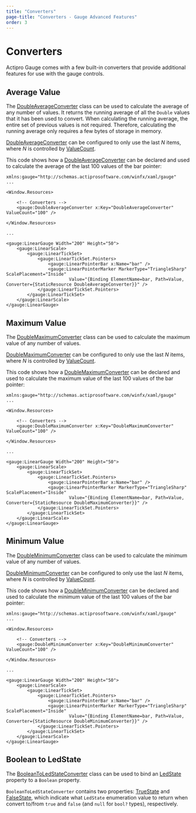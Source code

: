 ```yaml
---
title: "Converters"
page-title: "Converters - Gauge Advanced Features"
order: 3
---
```

# Converters

Actipro Gauge comes with a few built-in converters that provide additional features for use with the gauge controls.

## Average Value

The [DoubleAverageConverter](xref:@ActiproUIRoot.Controls.Gauge.DoubleAverageConverter) class can be used to calculate the average of any number of values. It returns the running average of all the `Double` values that it has been used to convert. When calculating the running average, the entire set of previous values is not required. Therefore, calculating the running average only requires a few bytes of storage in memory.

[DoubleAverageConverter](xref:@ActiproUIRoot.Controls.Gauge.DoubleAverageConverter) can be configured to only use the last *N* items, where *N* is controlled by [ValueCount](xref:@ActiproUIRoot.Controls.Gauge.DoubleAverageConverter.ValueCount).

This code shows how a [DoubleAverageConverter](xref:@ActiproUIRoot.Controls.Gauge.DoubleAverageConverter) can be declared and used to calculate the average of the last 100 values of the bar pointer:

```xaml
xmlns:gauge="http://schemas.actiprosoftware.com/winfx/xaml/gauge"
...

<Window.Resources>

	<!-- Converters -->
	<gauge:DoubleAverageConverter x:Key="DoubleAverageConverter" ValueCount="100" />

</Window.Resources>

...

<gauge:LinearGauge Width="200" Height="50">
	<gauge:LinearScale>
		<gauge:LinearTickSet>
			<gauge:LinearTickSet.Pointers>
				<gauge:LinearPointerBar x:Name="bar" />
				<gauge:LinearPointerMarker MarkerType="TriangleSharp" ScalePlacement="Inside"
						Value="{Binding ElementName=bar, Path=Value, Converter={StaticResource DoubleAverageConverter}}" />
			</gauge:LinearTickSet.Pointers>
		</gauge:LinearTickSet>
	</gauge:LinearScale>
</gauge:LinearGauge>
```

## Maximum Value

The [DoubleMaximumConverter](xref:@ActiproUIRoot.Controls.Gauge.DoubleMaximumConverter) class can be used to calculate the maximum value of any number of values.

[DoubleMaximumConverter](xref:@ActiproUIRoot.Controls.Gauge.DoubleMaximumConverter) can be configured to only use the last *N* items, where *N* is controlled by [ValueCount](xref:@ActiproUIRoot.Controls.Gauge.DoubleMaximumConverter.ValueCount).

This code shows how a [DoubleMaximumConverter](xref:@ActiproUIRoot.Controls.Gauge.DoubleMaximumConverter) can be declared and used to calculate the maximum value of the last 100 values of the bar pointer:

```xaml
xmlns:gauge="http://schemas.actiprosoftware.com/winfx/xaml/gauge"
...

<Window.Resources>

	<!-- Converters -->
	<gauge:DoubleMaximumConverter x:Key="DoubleMaximumConverter" ValueCount="100" />

</Window.Resources>

...

<gauge:LinearGauge Width="200" Height="50">
	<gauge:LinearScale>
		<gauge:LinearTickSet>
			<gauge:LinearTickSet.Pointers>
				<gauge:LinearPointerBar x:Name="bar" />
				<gauge:LinearPointerMarker MarkerType="TriangleSharp" ScalePlacement="Inside"
						Value="{Binding ElementName=bar, Path=Value, Converter={StaticResource DoubleMaximumConverter}}" />
			</gauge:LinearTickSet.Pointers>
		</gauge:LinearTickSet>
	</gauge:LinearScale>
</gauge:LinearGauge>
```

## Minimum Value

The [DoubleMinimumConverter](xref:@ActiproUIRoot.Controls.Gauge.DoubleMinimumConverter) class can be used to calculate the minimum value of any number of values.

[DoubleMinimumConverter](xref:@ActiproUIRoot.Controls.Gauge.DoubleMinimumConverter) can be configured to only use the last *N* items, where *N* is controlled by [ValueCount](xref:@ActiproUIRoot.Controls.Gauge.DoubleMinimumConverter.ValueCount).

This code shows how a [DoubleMinimumConverter](xref:@ActiproUIRoot.Controls.Gauge.DoubleMinimumConverter) can be declared and used to calculate the minimum value of the last 100 values of the bar pointer:

```xaml
xmlns:gauge="http://schemas.actiprosoftware.com/winfx/xaml/gauge"
...

<Window.Resources>

	<!-- Converters -->
	<gauge:DoubleMinimumConverter x:Key="DoubleMinimumConverter" ValueCount="100" />

</Window.Resources>

...

<gauge:LinearGauge Width="200" Height="50">
	<gauge:LinearScale>
		<gauge:LinearTickSet>
			<gauge:LinearTickSet.Pointers>
				<gauge:LinearPointerBar x:Name="bar" />
				<gauge:LinearPointerMarker MarkerType="TriangleSharp" ScalePlacement="Inside"
						Value="{Binding ElementName=bar, Path=Value, Converter={StaticResource DoubleMinimumConverter}}" />
			</gauge:LinearTickSet.Pointers>
		</gauge:LinearTickSet>
	</gauge:LinearScale>
</gauge:LinearGauge>
```

## Boolean to LedState

The [BooleanToLedStateConverter](xref:@ActiproUIRoot.Controls.Gauge.BooleanToLedStateConverter) class can be used to bind an [LedState](xref:@ActiproUIRoot.Controls.Gauge.LedState) property to a `Boolean` property.

`BooleanToLedStateConverter` contains two properties: [TrueState](xref:@ActiproUIRoot.Controls.Gauge.BooleanToLedStateConverter.TrueState) and [FalseState](xref:@ActiproUIRoot.Controls.Gauge.BooleanToLedStateConverter.FalseState), which indicate what `LedState` enumeration value to return when convert to/from `true` and `false` (and `null` for `bool?` types), respectively.
